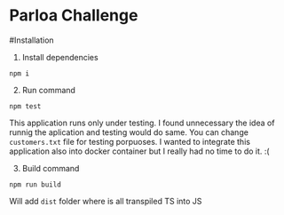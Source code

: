 # Parloa Challenge



#Installation

1. Install dependencies

```npm i```

2. Run command

 ```npm test```

This application runs only under testing. I found unnecessary the idea of runnig the aplication and testing would do same. You can change ```customers.txt``` file for testing
porpuoses. I wanted to integrate this application also into docker container but I really had no time to do it. :(  

3. Build command

```npm run build```

Will add ```dist``` folder where is all transpiled TS into JS

